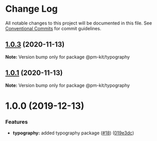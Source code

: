 # Change Log

All notable changes to this project will be documented in this file.
See [Conventional Commits](https://conventionalcommits.org) for commit guidelines.

## [1.0.3](https://github.com/telus/pm-kit/compare/@pm-kit/typography@1.0.1...@pm-kit/typography@1.0.3) (2020-11-13)

**Note:** Version bump only for package @pm-kit/typography





## [1.0.1](https://github.com/telus/pm-kit/compare/@pm-kit/typography@1.0.0...@pm-kit/typography@1.0.1) (2020-11-13)

**Note:** Version bump only for package @pm-kit/typography





# 1.0.0 (2019-12-13)


### Features

* **typography:** added typography package ([#18](https://github.com/telus/pm-kit/issues/18)) ([019e3dc](https://github.com/telus/pm-kit/commit/019e3dcb063bb5c67949636ec8f06e1028ca3afe))
